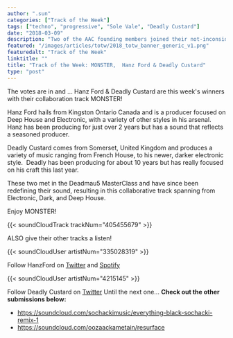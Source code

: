 ```yaml
---
author: ".sun"
categories: ["Track of the Week"]
tags: ["techno", "progressive", "Sole Vale", "Deadly Custard"]
date: "2018-03-09"
description: "Two of the AAC founding members joined their not-inconsiderable talents to produce this wacky funhouse-ride of a track..."
featured: "/images/articles/totw/2018_totw_banner_generic_v1.png"
featuredalt: "Track of the Week"
linktitle: ""
title: "Track of the Week: MONSTER,  Hanz Ford & Deadly Custard"
type: "post"
---
```


The votes are in and ... Hanz Ford & Deadly Custard are this week's winners with their collaboration track MONSTER!

Hanz Ford hails from Kingston Ontario Canada and is a producer focused on Deep House and Electronic, with a variety of other styles in his arsenal. Hanz has been producing for just over 2 years but has a sound that reflects a seasoned producer.

Deadly Custard comes from Somerset, United Kingdom and produces a variety of music ranging from French House, to his newer, darker electronic style.  Deadly has been producing for about 10 years but has really focused on his craft this last year.

These two met in the Deadmau5 MasterClass and have since been redefining their sound, resulting in this collaborative track spanning from Electronic, Dark, and Deep House.

Enjoy MONSTER!

{{< soundCloudTrack trackNum="405455679" >}}

ALSO give their other tracks a listen!

{{< soundCloudUser artistNum="335028319" >}}

Follow HanzFord on [Twitter](https://mobile.twitter.com/FordHanz) and [Spotify](https://open.spotify.com/artist/3WR2LG3rjm34hlQcBoMbh6?si=ldWITwuXRzCCwkOODwjJRQ#_=_)

{{< soundCloudUser artistNum="4215145" >}}

Follow Deadly Custard on [Twitter](https://mobile.twitter.com/Deadly_Custard) Until the next one... **Check out the other submissions below:**

*   https://soundcloud.com/sochackimusic/everything-black-sochacki-remix-1
*   https://soundcloud.com/oozaackametain/resurface
